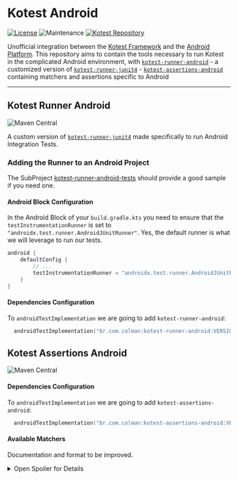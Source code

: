 # Kotest Android

[![License](https://img.shields.io/github/license/LeoColman/kotest-android)](LICENSE)
![Maintenance](https://img.shields.io/maintenance/yes/2023)
[![Kotest Repository](https://img.shields.io/badge/Kotest-kotest.io-green)](https://kotest.io/)

Unofficial integration between the [Kotest Framework](https://kotest.io) and
the [Android Platform](https://developer.android.com/docs). This repository aims to contain the tools necessary to run
Kotest in the complicated Android environment, with [`kotest-runner-android`](#kotest-runner-android) - a customized
version
of [`kotest-runner-junit4`](https://github.com/kotest/kotest/tree/master/kotest-runner/kotest-runner-junit4) - [`kotest-assertions-android`](#kotest-assertions-android)
containing matchers and assertions specific to Android

----

## Kotest Runner Android

![Maven Central](https://img.shields.io/maven-central/v/br.com.colman/kotest-runner-android)

A custom version
of [`kotest-runner-junit4`](https://github.com/kotest/kotest/tree/master/kotest-runner/kotest-runner-junit4) made
specifically to run Android Integration Tests.

### Adding the Runner to an Android Project

The SubProject [kotest-runner-android-tests](kotest-runner-android/kotest-runner-android-tests) should provide a good
sample if you need one.

#### Android Block Configuration

In the Android Block of your `build.gradle.kts` you need to ensure that the `testInstrumentationRunner` is set
to `"androidx.test.runner.AndroidJUnitRunner"`. Yes, the default runner is what we will leverage to run our tests.

```kotlin
android {
    defaultConfig {
        // ...
        testInstrumentationRunner = "androidx.test.runner.AndroidJUnitRunner"
    }
}
```

#### Dependencies Configuration

To `androidTestImplementation` we are going to add `kotest-runner-android`:

```kotlin
  androidTestImplementation("br.com.colman:kotest-runner-android:VERSION")
```

## Kotest Assertions Android

![Maven Central](https://img.shields.io/maven-central/v/br.com.colman/kotest-assertions-android)

#### Dependencies Configuration

To `androidTestImplementation` we are going to add `kotest-assertions-android`:

```kotlin
  androidTestImplementation("br.com.colman:kotest-assertions-android:VERSION")
```

#### Available Matchers

Documentation and format to be improved.


<details>
<summary>Open Spoiler for Details</summary>

| View                                      |                                                          |
|-------------------------------------------|----------------------------------------------------------|
| `view.shouldBeVisible()`                  | Asserts that the view visibility is VISIBLE              |
| `view.shouldBeInvisible()`                | Asserts that the view visibility is INVISIBLE            |
| `view.shouldBeGone()`                     | Asserts that the view visibility is GONE                 |
| `view.shouldHaveContentDescription()`     | Asserts that the view has any content description        |
| `view.shouldHaveContentDescription(desc)` | Asserts that the view has `desc` as Content Description  |
| `view.shouldHaveTag(key, value)`          | Asserts that the view has a tag `key` with value `value` |
| `view.shouldHaveTag(any)`                 | Asserts that the view's tag is `any`                     |
| `view.shouldBeEnabled()`                  | Asserts that the view is enabled                         |
| `view.shouldBeFocused()`                  | Asserts that the view has focus                          |
| `view.shouldBeFocusable()`                | Asserts that the view is focusable                       |
| `view.shouldBeFocusableInTouchMode()`     | Asserts that the view is focusable in touch mode         |
| `view.shouldBeClickable()`                | Asserts that the view is clickable                       |
| `view.shouldBeLongClickable()`            | Asserts that the view is long clickable                  |

| TextView                                |                                                                  |
|-----------------------------------------|------------------------------------------------------------------|
| `tv.shouldHaveText(text)`               | Asserts that the text view has text `text`                       |
| `tv.shouldHaveTextColorId(id)`          | Asserts that the text color is the same from color resource `id` |
| `tv.shouldHaveTextColor(colorInt)`      | Asserts that the text color is `colorInt`                        |
| `tv.shouldBeAllCaps()`                  | Asserts that the textview is marked with the `isAllCaps` flag    |
| `tv.shouldHaveTextAlignment(alignment)` | Asserts that the text alignment is `alignment`                   |

</details>